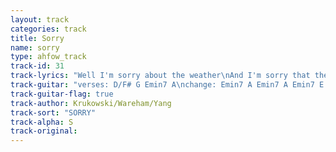 ```yaml
---
layout: track
categories: track
title: Sorry
name: sorry
type: ahfow_track
track-id: 31
track-lyrics: "Well I'm sorry about the weather\nAnd I'm sorry that the drive was much too far\nSeems like everything is business\nAnd were sorry all the time\n\nBut when we're home (all alone)\nWhat is home (on your own)\nHome is home (all alone)\nWhere we love the weather\n\nAre you sorry that you love me\nAm I sorry that I love you too\nSeems it doesnt make a difference\nThat we're sorry all the time\n\nBut when we're home (all alone)\nWhat is home (on your own)\nHome is home (all alone)\nWhere we love the weather\n\nAll alone (what is home)\nOn my own (what is home)\nAll alone (on your own)\nAnd I love the weather"
track-guitar: "verses: D/F# G Emin7 A\nchange: Emin7 A Emin7 A Emin7 E D\n\n(provided by brad)"
track-guitar-flag: true
track-author: Krukowski/Wareham/Yang
track-sort: "SORRY"
track-alpha: S
track-original: 
---
```

